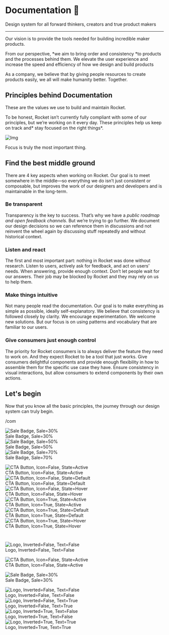 
# Documentation 🚀

Design system for all forward thinkers, creators and true product makers

---

Our vision is to provide the tools needed for building incredible maker products.

From our perspective, *we aim to bring order and consistency *to products and the processes behind them. We elevate the user experience and increase the speed and efficiency of how we design and build products

As a company, we believe that by giving people resources to create products easily, we all will make humanity better. Together.

## Principles behind Documentation

These are the values we use to build and maintain Rocket.

To be honest, Rocket isn’t currently fully compliant with some of our principles, but we’re working on it every day. These principles help us keep on track and* stay focused on the right things*.

![Img](https://studio-assets.supernova.io/design-systems/14533/9289758a-6300-472a-bbc6-a57098081abf.jpeg)

Focus is truly the most important thing.

## Find the best middle ground

There are 4 key aspects when working on Rocket. Our goal is to meet somewhere in the middle—so everything we do isn’t just consistent or composable, but improves the work of our designers and developers and is maintainable in the long-term.

### Be transparent

Transparency is the key to success. That’s why we have a *public roadmap and open feedback channels*. But we’re trying to go further. We document our design decisions so we can reference them in discussions and not reinvent the wheel again by discussing stuff repeatedly and without historical context.

### Listen and react

The first and most important part: nothing in Rocket was done without research. Listen to users, actively ask for feedback, and act on users’ needs. When answering, provide enough context. Don’t let people wait for our answers. Their job may be blocked by Rocket and they may rely on us to help them.

### Make things intuitive

Not many people read the documentation. Our goal is to make everything as simple as possible, ideally self-explanatory. We believe that consistency is followed closely by clarity. We encourage experimentation. We welcome new solutions. But our focus is on using patterns and vocabulary that are familiar to our users.

### Give consumers just enough control

The priority for Rocket consumers is to always deliver the feature they need to work on. And they expect Rocket to be a tool that just works. Give consumers delightful components and provide enough flexibility in how to assemble them for the specific use case they have. Ensure consistency in visual interactions, but allow consumers to extend components by their own actions.

## Let's begin

Now that you know all the basic principles, the journey through our design system can truly begin.

/com

  
![Sale Badge, Sale=30%](https://studio-assets.supernova.io/design-systems/14533/81113527-85c7-41d3-84a6-f5158135ce16.png)  
Sale Badge, Sale=30%  
![Sale Badge, Sale=50%](https://studio-assets.supernova.io/design-systems/14533/707ee2df-d127-41fe-a281-36892eaac84c.png)  
Sale Badge, Sale=50%  
![Sale Badge, Sale=70%](https://studio-assets.supernova.io/design-systems/14533/99ee633b-843b-4992-809d-d000ff1546b5.png)  
Sale Badge, Sale=70%  


  
![CTA Button, Icon=False, State=Active](https://studio-assets.supernova.io/design-systems/14533/d61afc91-0b40-4088-854d-f1bf7d1b57b3.png)  
CTA Button, Icon=False, State=Active  
![CTA Button, Icon=False, State=Default](https://studio-assets.supernova.io/design-systems/14533/fc6d8761-bace-431d-aeaf-8b06e00e4fad.png)  
CTA Button, Icon=False, State=Default  
![CTA Button, Icon=False, State=Hover](https://studio-assets.supernova.io/design-systems/14533/be2db710-2d6b-4258-b8e0-9d4de46d5c78.png)  
CTA Button, Icon=False, State=Hover  
![CTA Button, Icon=True, State=Active](https://studio-assets.supernova.io/design-systems/14533/ccc327ef-798a-4d5a-ac58-a3d476282dc5.png)  
CTA Button, Icon=True, State=Active  
![CTA Button, Icon=True, State=Default](https://studio-assets.supernova.io/design-systems/14533/96078828-9709-4884-8f52-bfa9df9dc40e.png)  
CTA Button, Icon=True, State=Default  
![CTA Button, Icon=True, State=Hover](https://studio-assets.supernova.io/design-systems/14533/48df937a-c6c2-49ae-a59b-f0e005457207.png)  
CTA Button, Icon=True, State=Hover  


```javascript  
  
```

  
![Logo, Inverted=False, Text=False](https://studio-assets.supernova.io/design-systems/14533/91f4123d-6a92-45f8-88f2-7bdb9dbd3d2e.png)  
Logo, Inverted=False, Text=False  


  
  


  
![CTA Button, Icon=False, State=Active](https://studio-assets.supernova.io/design-systems/14533/d61afc91-0b40-4088-854d-f1bf7d1b57b3.png)  
CTA Button, Icon=False, State=Active  


  
![Sale Badge, Sale=30%](https://studio-assets.supernova.io/design-systems/14533/81113527-85c7-41d3-84a6-f5158135ce16.png)  
Sale Badge, Sale=30%  


  
![Logo, Inverted=False, Text=False](https://studio-assets.supernova.io/design-systems/14533/91f4123d-6a92-45f8-88f2-7bdb9dbd3d2e.png)  
Logo, Inverted=False, Text=False  
![Logo, Inverted=False, Text=True](https://studio-assets.supernova.io/design-systems/14533/70ac11e2-cd1f-4177-b03e-625addaa3e51.png)  
Logo, Inverted=False, Text=True  
![Logo, Inverted=True, Text=False](https://studio-assets.supernova.io/design-systems/14533/37b4a474-7fb9-4041-8c05-f645d87a1613.png)  
Logo, Inverted=True, Text=False  
![Logo, Inverted=True, Text=True](https://studio-assets.supernova.io/design-systems/14533/c9bbc3c7-dbc7-4a7f-87eb-f235b50aec76.png)  
Logo, Inverted=True, Text=True  
